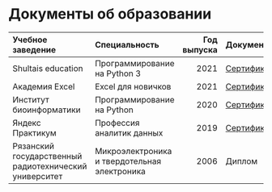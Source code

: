 # Документы об образовании
| Учебное заведение | Специальность | Год выпуска | Документ |
|:------------------|:--------------|------------:|:---------|
| Shultais education                                     | Программирование на Python 3                 | 2021 | [Сертификат](https://shultais.education/certificates/abcf989bb9c0f0da836a6e5402ad5552) |
| Академия Excel                                         | Excel для новичков                           | 2021 | [Сертификат](https://1drv.ms/b/s!ArrIRKZkCU0zxaQYIcpAfjazsenTEQ) |
| Институт биоинформатики                                | Программирование на Python                   | 2020 | [Сертификат](https://1drv.ms/b/s!ArrIRKZkCU0zxaQZQU_h0XGN5QLiJg) 
| Яндекс Практикум                                       | Профессия аналитик данных                    | 2019 | [Сертификат](https://1drv.ms/b/s!ArrIRKZkCU0zxaQWnJ9GbU61s7eR1A) |
| Рязанский государственный радиотехнический университет | Микроэлектроника и твердотельная электроника | 2006 | Диплом |
